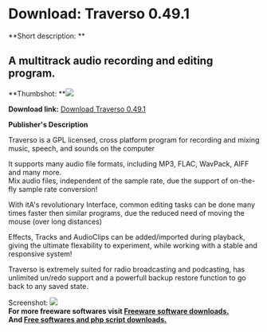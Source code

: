 # Download: Traverso 0.49.1

**Short description: **

## A multitrack audio recording and editing program.

  
**Thumbshot: **![](http://www.freewarefiles.com/screenshot/traverso4_md.jpg)   
  
**Download link:** [Download Traverso 0.49.1](http://freesoftwares.boysofts.com/Traverso_program_38567.html)  
  

**Publisher's Description**  
  

Traverso is a GPL licensed, cross platform program for recording and mixing
music, speech, and sounds on the computer  
  
It supports many audio file formats, including MP3, FLAC, WavPack, AIFF and
many more.  
Mix audio files, independent of the sample rate, due the support of on-the-fly
sample rate conversion!  
  
With itA's revolutionary Interface, common editing tasks can be done many
times faster then similar programs, due the reduced need of moving the mouse
(over long distances)  
  
Effects, Tracks and AudioClips can be added/imported during playback, giving
the ultimate flexability to experiment, while working with a stable and
responsive system!  
  
Traverso is extremely suited for radio broadcasting and podcasting, has
unlimited un/redo support and a powerfull backup restore function to go back
to any saved state.

  
  
Screenshot: ![](http://www.freewarefiles.com/screenshot/traverso4.jpg)  
**For more freeware softwares visit [Freeware software downloads.](http://freesoftwares.boysofts.com/)**   
**And [Free softwares and php script downloads.](http://www.boysofts.com/)**

